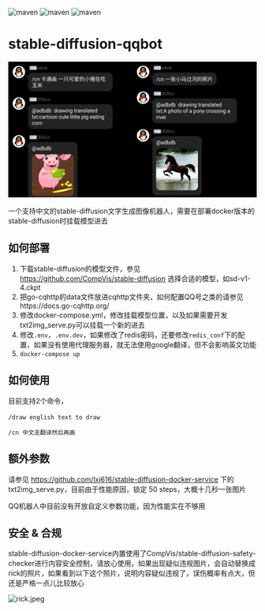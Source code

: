 ![maven](https://img.shields.io/badge/python-3.8%2B-blue)
![maven](https://img.shields.io/badge/nonebot-2.0.0-yellow)
![maven](https://img.shields.io/badge/go--cqhttp-1.0.0-red)
# stable-diffusion-qqbot

![004.jpg](assets/004.jpg)

一个支持中文的stable-diffusion文字生成图像机器人，需要在部署docker版本的stable-diffusion时挂载模型进去

## 如何部署

1. 下载stable-diffusion的模型文件，参见 https://github.com/CompVis/stable-diffusion 选择合适的模型，如sd-v1-4.ckpt
2. 把go-cqhttp的data文件放进cqhttp文件夹，如何配置QQ号之类的请参见https://docs.go-cqhttp.org/
3. 修改docker-compose.yml，修改挂载模型位置，以及如果需要开发txt2img_serve.py可以挂载一个新的进去
4. 修改`.env`，`.env.dev`，如果修改了redis密码，还要修改`redis_conf`下的配置，如果没有使用代理服务器，就无法使用google翻译，但不会影响英文功能
5. `docker-compose up`

## 如何使用

目前支持2个命令，

`/draw english text to draw`

`/cn 中文走翻译然后再画`

## 额外参数

请参见 https://github.com/lxj616/stable-diffusion-docker-service 下的txt2img_serve.py，目前由于性能原因，锁定 50 steps，大概十几秒一张图片

QQ机器人中目前没有开放自定义参数功能，因为性能实在不够用

## 安全 & 合规

stable-diffusion-docker-service内置使用了CompVis/stable-diffusion-safety-checker进行内容安全控制，请放心使用，如果出现疑似违规图片，会自动替换成rick的照片，如果看到以下这个照片，说明内容疑似违规了，误伤概率有点大，但还是严格一点儿比较放心

![rick.jpeg](https://github.com/CompVis/stable-diffusion/blob/main/assets/rick.jpeg?raw=true)

